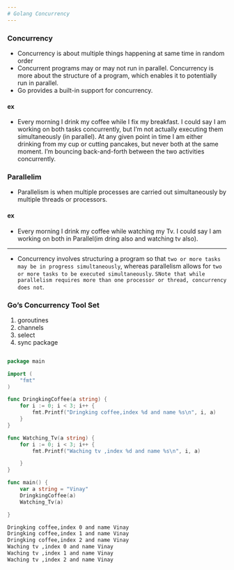 ```yaml
---
# Golang Concurrency
---
```


### Concurrency 
+ Concurrency is about multiple things happening at same time in random order
+ Concurrent programs may or may not run in parallel. Concurrency is more about the structure of a program, which enables it to potentially run in parallel.
+ Go provides a built-in support for concurrency.
#### ex
+ Every morning I drink my coffee while I fix my breakfast. I could say I am working on both tasks concurrently, but I’m not actually executing them simultaneously (in parallel). At any given point in time I am either drinking from my cup or cutting pancakes, but never both at the same moment. I’m bouncing back-and-forth between the two activities concurrently.

### Parallelim
+ Parallelism is when multiple processes are carried out simultaneously by multiple threads or processors.
#### ex
+ Every morning I drink my coffee while watching my Tv. I could say I am working on both  in Parallel(im dring also and watching tv also).

---

+ Concurrency involves structuring a program so that `two or more tasks may be in progress simultaneously`, whereas parallelism allows for `two or more tasks to be executed simultaneously`. `SNote that while parallelism requires more than one processor or thread, concurrency does not`.

### Go’s Concurrency Tool Set
1. goroutines
2. channels
3. select
4. sync package

```go

package main

import (
	"fmt"
)

func DringkingCoffee(a string) {
	for i := 0; i < 3; i++ {
		fmt.Printf("Dringking coffee,index %d and name %s\n", i, a)
	}
}

func Watching_Tv(a string) {
	for i := 0; i < 3; i++ {
		fmt.Printf("Waching tv ,index %d and name %s\n", i, a)

	}
}

func main() {
	var a string = "Vinay"
	DringkingCoffee(a)
	Watching_Tv(a)

}
```
```bash
Dringking coffee,index 0 and name Vinay
Dringking coffee,index 1 and name Vinay
Dringking coffee,index 2 and name Vinay
Waching tv ,index 0 and name Vinay
Waching tv ,index 1 and name Vinay
Waching tv ,index 2 and name Vinay
```